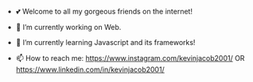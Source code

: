 - 💕 Welcome to all my gorgeous friends on the internet!

- 🔭 I’m currently working on Web.

- 🌱 I’m currently learning Javascript and its frameworks!

- 📫 How to reach me:
                       https://www.instagram.com/kevinjacob2001/    OR   
                       https://www.linkedin.com/in/kevinjacob2001/
                      



